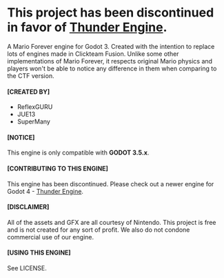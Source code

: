 # This project has been discontinued in favor of [Thunder Engine](https://github.com/Thunder-Engine-Dev/thunder-engine).


A Mario Forever engine for Godot 3. Created with the intention to replace lots of engines made in Clickteam Fusion.
Unlike some other implementations of Mario Forever, it respects original Mario physics and players won't be able to notice any difference in them when comparing to the CTF version.

#### [CREATED BY]
- ReflexGURU
- JUE13
- SuperMany

#### [NOTICE]
This engine is only compatible with **GODOT 3.5.x**.

#### [CONTRIBUTING TO THIS ENGINE]
This engine has been discontinued. Please check out a newer engine for Godot 4 - [Thunder Engine](https://github.com/Thunder-Engine-Dev/thunder-engine).

#### [DISCLAIMER]
All of the assets and GFX are all courtesy of Nintendo. This project is free
and is not created for any sort of profit. We also do not condone commercial use
of our engine.

#### [USING THIS ENGINE]
See LICENSE.
